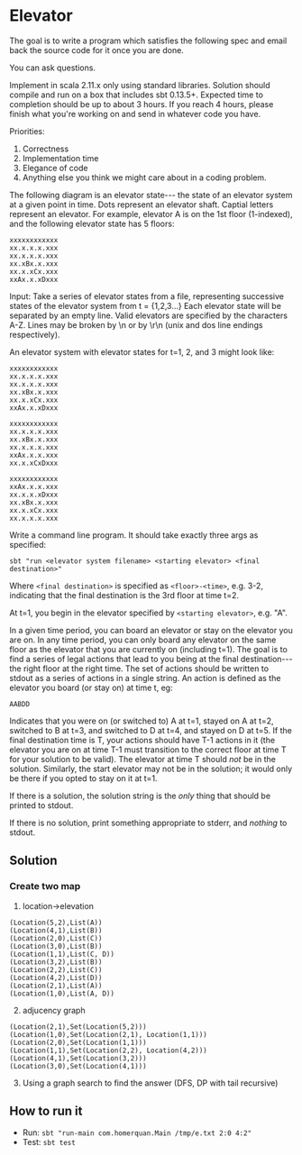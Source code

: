 # Elevator
The goal is to write a program which satisfies the following spec and email back the source code for it once you are done.

You can ask questions.

Implement in scala 2.11.x only using standard libraries. Solution should compile and run on a box that includes sbt 0.13.5+. Expected time to completion should be up to about 3 hours. If you reach 4 hours, please finish what you're working on and send in whatever code you have.

Priorities:
 1. Correctness
 1. Implementation time
 1. Elegance of code
 1. Anything else you think we might care about in a coding problem.

The following diagram is an elevator state--- the state of an elevator system at a given point in time. Dots represent an elevator shaft. Captial letters represent an elevator. For example, elevator A is on the 1st floor (1-indexed), and the following elevator state has 5 floors:

```
xxxxxxxxxxxx
xx.x.x.x.xxx
xx.x.x.x.xxx
xx.xBx.x.xxx
xx.x.xCx.xxx
xxAx.x.xDxxx
```

Input: Take a series of elevator states from a file, representing successive states of the elevator system from t = {1,2,3...} Each elevator state will be separated by an empty line. Valid elevators are specified by the characters A-Z. Lines may be broken by \n or by \r\n (unix and dos line endings respectively).

An elevator system with elevator states for t=1, 2, and 3 might look like:

```
xxxxxxxxxxxx
xx.x.x.x.xxx
xx.x.x.x.xxx
xx.xBx.x.xxx
xx.x.xCx.xxx
xxAx.x.xDxxx

xxxxxxxxxxxx
xx.x.x.x.xxx
xx.xBx.x.xxx
xx.x.x.x.xxx
xxAx.x.x.xxx
xx.x.xCxDxxx

xxxxxxxxxxxx
xxAx.x.x.xxx
xx.x.x.xDxxx
xx.xBx.x.xxx
xx.x.xCx.xxx
xx.x.x.x.xxx
```

Write a command line program. It should take exactly three args as specified:

```
sbt "run <elevator system filename> <starting elevator> <final destination>"
```

Where `<final destination>` is specified as `<floor>-<time>`, e.g. 3-2, indicating that the final destination is the 3rd floor at time t=2.

At t=1, you begin in the elevator specified by `<starting elevator>`, e.g. "A".

In a given time period, you can board an elevator or stay on the elevator you are on. In any time period, you can only board any elevator on the same floor as the elevator that you are currently on (including t=1).
The goal is to find a series of legal actions that lead to you being at the final destination--- the right floor at the right time.
The set of actions should be written to stdout as a series of actions in a single string. An action is defined as the elevator you board (or stay on) at time t, eg:

```
AABDD
```

Indicates that you were on (or switched to) A at t=1, stayed on A at t=2, switched to B at t=3, and switched to D at t=4, and stayed on D at t=5. If the final destination time is T, your actions should have T-1 actions in it (the elevator you are on at time T-1 must transition to the correct floor at time T for your solution to be valid). The elevator at time T should *not* be in the solution. Similarly, the start elevator may not be in the solution; it would only be there if you opted to stay on it at t=1.

If there is a solution, the solution string is the *only* thing that should be printed to stdout.

If there is no solution, print something appropriate to stderr, and *nothing* to stdout.


## Solution

### Create two map

1. location->elevation
```
(Location(5,2),List(A))
(Location(4,1),List(B))
(Location(2,0),List(C))
(Location(3,0),List(B))
(Location(1,1),List(C, D))
(Location(3,2),List(B))
(Location(2,2),List(C))
(Location(4,2),List(D))
(Location(2,1),List(A))
(Location(1,0),List(A, D))
```

2. adjucency graph
```
(Location(2,1),Set(Location(5,2)))
(Location(1,0),Set(Location(2,1), Location(1,1)))
(Location(2,0),Set(Location(1,1)))
(Location(1,1),Set(Location(2,2), Location(4,2)))
(Location(4,1),Set(Location(3,2)))
(Location(3,0),Set(Location(4,1)))
```

3. Using a graph search to find the answer (DFS, DP with tail recursive)

## How to run it

* Run: `sbt "run-main com.homerquan.Main /tmp/e.txt 2:0 4:2"`
* Test: `sbt test`